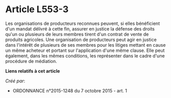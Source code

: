 # Article L553-3

Les organisations de producteurs reconnues peuvent, si elles bénéficient d'un mandat délivré à cette fin, assurer en justice
la défense des droits qu'un ou plusieurs de leurs membres tirent d'un contrat de vente de produits agricoles. Une
organisation de producteurs peut agir en justice dans l'intérêt de plusieurs de ses membres pour les litiges mettant en cause
un même acheteur et portant sur l'application d'une même clause. Elle peut également, dans les mêmes conditions, les
représenter dans le cadre d'une procédure de médiation.

**Liens relatifs à cet article**

_Créé par_:

  - ORDONNANCE n°2015-1248 du 7 octobre 2015 - art. 1
